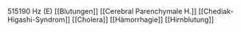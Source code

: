 515190 Hz (E)
[[Blutungen]]
[[Cerebral Parenchymale H.]]
[[Chediak-Higashi-Syndrom]]
[[Cholera]]
[[Hämorrhagie]]
[[Hirnblutung]]